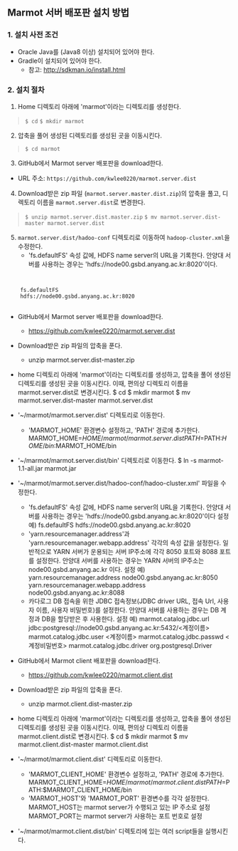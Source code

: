 ## Marmot 서버 배포판 설치 방법

### 1. 설치 사전 조건
* Oracle Java를 (Java8 이상) 설치되어 있어야 한다.
* Gradle이 설치되어 있어야 한다.
	- 참고:  http://sdkman.io/install.html

### 2. 설치 절차
1. Home 디렉토리 아래에 'marmot'이라는 디렉토리를 생성한다.
> `$ cd`
> `$ mkdir marmot`

2. 압축을 풀어 생성된 디렉토리를 생성된 곳을 이동시킨다.
>`$ cd marmot`

3. GitHub에서 Marmot server 배포판을 download한다.
* URL 주소: `https://github.com/kwlee0220/marmot.server.dist`

4. Download받은 zip 파일 (`marmot.server.master.dist.zip`)의 압축을 풀고, 디렉토리 이름을 `marmot.server.dist`로 변경한다.
>`$ unzip marmot.server.dist.master.zip`
>`$ mv marmot.server.dist-master marmot.server.dist`

5. `marmot.server.dist/hadoo-conf` 디렉토리로 이동하여 `hadoop-cluster.xml`을 수정한다.
	- 'fs.defaultFS' 속성 값에, HDFS name server의 URL을 기록한다. 안양대 서버를 사용하는 경우는 'hdfs://node00.gsbd.anyang.ac.kr:8020'이다.

<pre><code>
<property>
    <name>fs.defaultFS</name>
    <value>hdfs://node00.gsbd.anyang.ac.kr:8020</value>
</property>
</code></pre>



* GitHub에서 Marmot server 배포판을 download한다.
	- https://github.com/kwlee0220/marmot.server.dist
* Download받은 zip 파일의 압축을 푼다.
	- unzip marmot.server.dist-master.zip
* home 디렉토리 아래에 'marmot'이라는 디렉토리를 생성하고, 압축을 풀어 생성된 디렉토리를 생성된 곳을 이동시킨다.
	이때, 편의상 디렉토리 이름을 marmot.server.dist로 변경시킨다.
	$ cd
	$ mkdir marmot
	$ mv marmot.server.dist-master marmot.server.dist
* '~/marmot/marmot.server.dist' 디렉토리로 이동한다.
	- 'MARMOT_HOME' 환경변수 설정하고, 'PATH' 경로에 추가한다.
		MARMOT_HOME=$HOME/marmot/marmot.server.dist
		PATH=$PATH:$HOME/bin:$MARMOT_HOME/bin

* '~/marmot/marmot.server.dist/bin' 디렉토리로 이동한다.
	$ ln -s marmot-1.1-all.jar marmot.jar

* '~/marmot/marmot.server.dist/hadoo-conf/hadoo-cluster.xml' 파일을 수정한다.
	- 'fs.defaultFS' 속성 값에, HDFS name server의 URL을 기록한다.
		안양대 서버를 사용하는 경우는 'hdfs://node00.gsbd.anyang.ac.kr:8020'이다
		설정 예)
		<property>
			<name>fs.defaultFS</name>
			<value>hdfs://node00.gsbd.anyang.ac.kr:8020</value>
		</property>
	- 'yarn.resourcemanager.address'과 'yarn.resourcemanager.webapp.address' 각각의 속성 값을 설정한다.
		일반적으로 YARN 서버가 운용되는 서버 IP주소에 각각 8050 포트와 8088 포트를 설정한다.
		안양대 서버를 사용하는 경우는 YARN 서버의 IP주소는 node00.gsbd.anyang.ac.kr 이다.
		설정 예)
		<property>
			<name>yarn.resourcemanager.address</name>
			<value>node00.gsbd.anyang.ac.kr:8050</value>
		</property>
		<property>
			<name>yarn.resourcemanager.webapp.address</name>
			<value>node00.gsbd.anyang.ac.kr:8088</value>
		</property>
	- 카다로그 DB 접속을 위한 JDBC 접속정보(JDBC driver URL, 접속 Url, 사용자 이름, 사용자 비밀번호)를 설정한다. 
		안양대 서버를 사용하는 경우는 DB 계정과 DB을 할당받은 후 사용한다.
		설정 예)
		<property>
			<name>marmot.catalog.jdbc.url</name>
			<value>jdbc:postgresql://node00.gsbd.anyang.ac.kr:5432/<계정이름></value>
		</property>
		<property>
			<name>marmot.catalog.jdbc.user</name>
			<value><계정이름></value>
		</property>
		<property>
			<name>marmot.catalog.jdbc.passwd</name>
			<value><계정비밀번호></value>
		</property>
		<property>
			<name>marmot.catalog.jdbc.driver</name>
			<value>org.postgresql.Driver</value>
		</property>





* GitHub에서 Marmot client 배포판을 download한다.
	- https://github.com/kwlee0220/marmot.client.dist
* Download받은 zip 파일의 압축을 푼다.
	- unzip marmot.client.dist-master.zip
* home 디렉토리 아래에 'marmot'이라는 디렉토리를 생성하고, 압축을 풀어 생성된 디렉토리를 생성된 곳을 이동시킨다.
	이때, 편의상 디렉토리 이름을 marmot.client.dist로 변경시킨다.
	$ cd
	$ mkdir marmot
	$ mv marmot.client.dist-master marmot.client.dist
* '~/marmot/marmot.client.dist' 디렉토리로 이동한다.
	- 'MARMOT_CLIENT_HOME' 환경변수 설정하고, 'PATH' 경로에 추가한다.
		MARMOT_CLIENT_HOME=$HOME/marmot/marmot.client.dist
		PATH=$PATH:$MARMOT_CLIENT_HOME/bin
	- 'MARMOT_HOST'와 'MARMOT_PORT' 환경변수를 각각 설정한다.
		MARMOT_HOST는 marmot server가 수행되고 있는 IP 주소로 설정
		MARMOT_PORT는 marmot server가 사용하는 포트 번호로 설정
* '~/marmot/marmot.client.dist/bin' 디렉토리에 있는 여러 script들을 실행시킨다.




